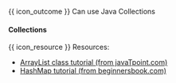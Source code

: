 <span id="prereqs"></span>

<span id="outcomes">{{ icon_outcome }} Can use Java Collections</span>

<div id="title">

#### Collections

</div>

<div id="body">

{{ icon_resource }} Resources:
* [ArrayList class tutorial (from javaTpoint.com)](http://www.javatpoint.com/ArrayList-in-collection-framework)
* [HashMap tutorial (from beginnersbook.com)](http://beginnersbook.com/2013/12/hashmap-in-java-with-example/)

</div>

<div id="extras">
</div>